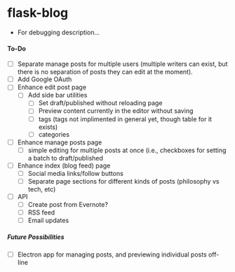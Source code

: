 # flask-blog
 
- For debugging description...




#### To-Do
- [ ] Separate manage posts for multiple users (multiple writers can exist, but there is no separation of posts they can edit at the moment).
- [ ] Add Google OAuth
- [ ] Enhance edit post page
  - [ ] Add side bar utilities
    - [ ] Set draft/published without reloading page
	- [ ] Preview content currently in the editor without saving
	- [ ] tags (tags not implimented in general yet, though table for it exists)
	- [ ] categories
- [ ] Enhance manage posts page
  - [ ] simple editing for multiple posts at once (i.e., checkboxes for setting a batch to draft/published
- [ ] Enhance index (blog feed) page
  - [ ] Social media links/follow buttons
  - [ ] Separate page sections for different kinds of posts (philosophy vs tech, etc)
- [ ] API
  - [ ] Create post from Evernote?
  - [ ] RSS feed
  - [ ] Email updates

##### Future Possibilities
- [ ] Electron app for managing posts, and previewing individual posts off-line